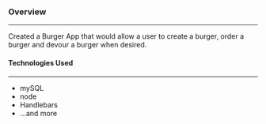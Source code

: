 ### Overview
_______________________________________________________________________________________________________________________
Created a Burger App that would allow a user to create a burger, order a burger and devour a burger when desired.


#### Technologies Used
_______________________________________________________________________________________________________________________
* mySQL
* node
* Handlebars
* ...and more
